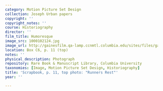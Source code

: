 ```yaml
---
category: Motion Picture Set Design
collection: Joseph Urban papers
copyright: ''
copyright_notes: ''
course: Historiography
director: ''
film_title: Humoresque
image_src: 1000102124.jpg
image_url: http://gainesfilm.qa-lamp.ccnmtl.columbia.edu/sites/files/gainesfilm/images/1000102124.jpg
location: Box C6, p. 11 (top)
notes: ''
physical_description: Photograph
repository: Rare Book & Manuscript Library, Columbia University
taxonomies: [Image, Motion Picture Set Design, Historiography]
title: 'Scrapbook, p. 11, top photo: "Runners Rest"'
year: ''

---
```

